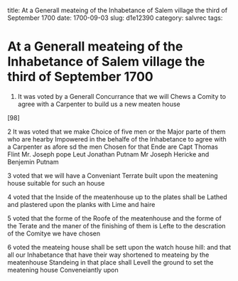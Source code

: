title: At a Generall meateing of the Inhabetance of Salem village the third of September 1700
date: 1700-09-03
slug: d1e12390
category: salvrec
tags: 


<div markdown class="doc" id="d1e12390">


# At a Generall meateing of the Inhabetance of Salem village the third of September 1700

1. It was voted by a Generall Concurrance that we will Chews a Comity to agree with a Carpenter to build us a new meaten house

[98]

2 It was voted that we make Choice of five men or the Major parte of them who are hearby Impowered in the behalfe of the Inhabetance to agree with a Carpenter as afore sd the men Chosen for that Ende are Capt Thomas Flint Mr. Joseph pope Leut Jonathan Putnam Mr Joseph Hericke and Benjemin Putnam

3 voted that we will have a Conveniant Terrate built upon the meatening house suitable for such an house

4 voted that the Inside of the meatenhouse up to the plates shall be Lathed and plastered upon the planks with Lime and haire

5 voted that the forme of the Roofe of the meatenhouse and the forme of the Terate and the maner of the finishing of them is Lefte to the descration of the Comitye we have chosen

6 voted the meateing house shall be sett upon the watch house hill: and that all our Inhabetance that have their way shortened to meateing by the meatenhouse Standeing in that place shall Levell the ground to set the meatening house Conveneiantly upon
</div>